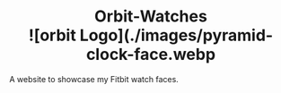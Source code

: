 # <h1 align="center">Orbit-Watches <br>![orbit Logo](./images/pyramid-clock-face.webp</h1>

A website to showcase my Fitbit watch faces.
